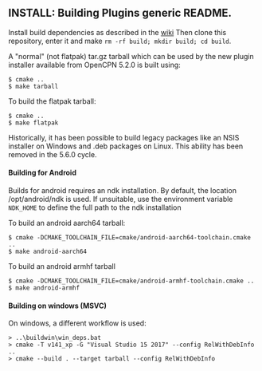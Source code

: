 ## INSTALL: Building Plugins generic README.

Install build dependencies as described in the
[wiki](https://github.com/Rasbats/managed_plugins/wiki/Local-Build)
Then clone this repository, enter it and make
`rm -rf build; mkdir build; cd build`.

A "normal" (not flatpak) tar.gz tarball which can be used by the new plugin
installer available from OpenCPN 5.2.0 is built using:

    $ cmake ..
    $ make tarball

To build the flatpak tarball:

    $ cmake ..
    $ make flatpak

Historically, it has been possible to build legacy packages like
an NSIS installer on Windows and .deb packages on Linux. This ability
has been removed in the 5.6.0 cycle.

#### Building for Android

Builds for android requires an ndk installation. By default, the location
/opt/android/ndk is used. If unsuitable, use the environment variable
`NDK_HOME` to define the full path to the ndk installation

To build an android aarch64 tarball:

    $ cmake -DCMAKE_TOOLCHAIN_FILE=cmake/android-aarch64-toolchain.cmake ..
    $ make android-aarch64

To build an android armhf tarball

    $ cmake -DCMAKE_TOOLCHAIN_FILE=cmake/android-armhf-toolchain.cmake ..
    $ make android-armhf

#### Building on windows (MSVC)
On windows, a different workflow is used:

    > ..\buildwin\win_deps.bat
    > cmake -T v141_xp -G "Visual Studio 15 2017" --config RelWithDebInfo  ..
    > cmake --build . --target tarball --config RelWithDebInfo
